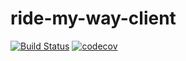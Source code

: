 # ride-my-way-client

[![Build Status](https://travis-ci.com/CEOehis/ride-my-way-client.svg?branch=develop)](https://travis-ci.com/CEOehis/ride-my-way-client)
[![codecov](https://codecov.io/gh/CEOehis/ride-my-way-client/branch/develop/graph/badge.svg)](https://codecov.io/gh/CEOehis/ride-my-way-client)